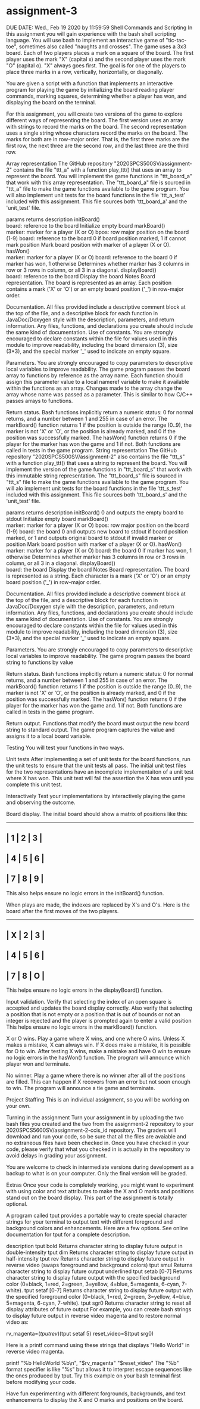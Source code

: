 # assignment-3
DUE DATE: Wed., Feb 19 2020 by 11:59:59
Shell Commands and Scripting
In this assignment you will gain experience with the bash shell scripting language. You will use bash to implement an interactive game of "tic-tac-toe", sometimes also called "naughts and crosses". The game uses a 3x3 board. Each of two players places a mark on a square of the board. The first player uses the mark "X" (capital x) and the second player uses the mark "O" (capital o). "X" always goes first. The goal is for one of the players to place three marks in a row, vertically, horizontally, or diagonally.

You are given a script with a function that implements an interactive program for playing the game by initializing the board reading player commands, marking squares, determining whether a player has won, and displaying the board on the terminal.

For this assignment, you will create two versions of the game to explore different ways of representing the board. The first version uses an array with strings to record the marks on the board. The second representation uses a single string whose characters record the marks on the board. The marks for both are in row-major order. That is, the first three marks are the first row, the next three are the second row, and the last three are the third row.

Array representation
The GitHub repository "2020SPCS500SV/assignment-2" contains the file "ttt_a" with a function play_ttt() that uses an array to represent the board. You will implement the game functions in "ttt_board_a" that work with this array representation. The "ttt_board_a" file is sourced in "ttt_a" file to make the game functions available to the game program. You will also implement unit tests for the board functions in the file 'ttt_a_test' included with this assignment. This file sources both 'ttt_board_a' and the 'unit_test' file.

params    returns    description
initBoard()    
board: reference to the board
Initialize empty board
markBoard()    
marker: marker for a player (X or O)
bpos: row major position on the board (1-9)
board: reference to the board
0 if board position marked, 1 if cannot mark position    Mark board position with marker of a player (X or O).
hasWon()    
marker: marker for a player (X or O)
board: reference to the board
0 if marker has won, 1 otherwise    Determines whether marker has 3 columns in row or 3 rows in column, or all 3 in a diagonal.
displayBoard()    
board: reference to the board
Display the board
Notes
Board representation. The board is represented as an array. Each position contains a mark ('X' or 'O') or an empty board position ('_') in row-major order.

Documentation. All files provided include a descriptive comment block at the top of the file, and a descriptive block for each function in JavaDoc/Doxygen style with the description, parameters, and return information. Any files, functions, and declarations you create should include the same kind of documentation.
Use of constants. You are strongly encouraged to declare constants within the file for values used in this module to improve readability, including the board dimension (3), size (3*3), and the special marker '_' used to indicate an empty square.

Parameters. You are strongly encouraged to copy parameters to descriptive local variables to improve readability. The game program passes the board array to functions by reference as the array name. Each function should assign this parameter value to a local nameref variable to make it available within the functions as an array. Changes made to the array change the array whose name was passed as a parameter. This is similar to how C/C++ passes arrays to functions.

Return status. Bash functions implicitly return a numeric status: 0 for normal returns, and a number between 1 and 255 in case of an error. The markBoard() function returns 1 if the position is outside the range (0..9), the marker is not 'X' or 'O', or the position is already marked, and 0 if the position was successfully marked. The hasWon() function returns 0 if the player for the marker has won the game and 1 if not. Both functions are called in tests in the game program.
String representation
The GitHub repository "2020SPCS500SV/assignment-2" also contains the file "ttt_s" with a function play_ttt() that uses a string to represent the board. You will implement the version of the game functions in "ttt_board_s" that work with this immutable string representation. The "ttt_board_s" file is sourced in "ttt_s" file to make the game functions available to the game program. You will alo implement unit tests for the board functions in the file 'ttt_s_test' included with this assignment. This file sources both 'ttt_board_s' and the 'unit_test' file.

params    returns    description
initBoard()        0 and outputs the empty board to stdout    Initialize empty board
markBoard()    
marker: marker for a player (X or O)
bpos: row major position on the board (1-9)
board: the board
0 and outputs new board to stdout if board position marked, or 1 and outputs original board to stdout if invalid marker or position    Mark board position with marker of a player (X or O).
hasWon()    
marker: marker for a player (X or O)
board: the board
0 if marker has won, 1 otherwise    Determines whether marker has 3 columns in row or 3 rows in column, or all 3 in a diagonal.
displayBoard()    
board: the board
Display the board
Notes
Board representation. The board is represented as a string. Each character is a mark ('X' or 'O') or an empty board position ('_') in row-major order.

Documentation. All files provided include a descriptive comment block at the top of the file, and a descriptive block for each function in JavaDoc/Doxygen style with the description, parameters, and return information. Any files, functions, and declarations you create should include the same kind of documentation.
Use of constants. You are strongly encouraged to declare constants within the file for values used in this module to improve readability, including the board dimension (3), size (3*3), and the special marker '_' used to indicate an empty square.

Parameters. You are strongly encouraged to copy parameters to descriptive local variables to improve readability. The game program passes the board string to functions by value

Return status. Bash functions implicitly return a numeric status: 0 for normal returns, and a number between 1 and 255 in case of an error. The markBoard() function returns 1 if the position is outside the range (0..9), the marker is not 'X' or 'O', or the position is already marked, and 0 if the position was successfully marked. The hasWon() function returns 0 if the player for the marker has won the game and. 1 if not. Both functions are called in tests in the game program.

Return output. Functions that modify the board must output the new board string to standard output. The game program captures the value and assigns it to a local board variable.

Testing
You will test your functions in two ways.

Unit tests
After implementing a set of unit tests for the board functions, run the unit tests to ensure that the unit tests all pass. The initial unit test files for the two representations have an incomplete implementaiton of a unit test where X has won. This unit test will fail the assertion the X has won until you complete this unit test.

Interactively
Test your implementations by interactively playing the game and observing the outcome.

Board display. The initial board should show a matrix of positions like this:

-------------
| 1 | 2 | 3 |
-------------
| 4 | 5 | 6 |
-------------
| 7 | 8 | 9 |
-------------                

This also helps ensure no logic errors in the initBoard() function.

When plays are made, the indexes are replaced by X's and O's. Here is the board after the first moves of the two players.

-------------
| X | 2 | 3 |
-------------
| 4 | 5 | 6 |
-------------
| 7 | 8 | O |
-------------                

This helps ensure no logic errors in the displayBoard() function.

Input validation. Verify that selecting the index of an open square is accepted and updates the board display correctly. Also verify that selecting a position that is not empty or a position that is out of bounds or not an integer is rejected and the player is prompted again to enter a valid position This helps ensure no logic errors in the markBoard() function.

X or O wins. Play a game where X wins, and one where O wins. Unless X makes a mistake, X can always win. If X does make a mistake, it is possible for O to win. After testing X wins, make a mistake and have O win to ensure no logic errors in the hasWon() function. The program will announce which player won and terminate.

No winner. Play a game where there is no winner after all of the positions are filled. This can happen if X recovers from an error but not soon enough to win. The program will announce a tie game and terminate.

Project Staffing
This is an individual assignment, so you will be working on your own.

Turning in the assignment
Turn your assignment in by uploading the two bash files you created and the two from the assignment-2 repository to your 2020SPCS5600SV/assignment-2-ccis_id repository. The graders will download and run your code, so be sure that all the files are avaiable and no extraneous files have been checked in. Once you have checked in your code, please verify that what you checked in is actually in the repository to avoid delays in grading your assignment.

You are welcome to check in intermediate versions during development as a backup to what is on your computer. Only the final version will be graded.

Extras
Once your code is completely working, you might want to experiment with using color and text attributes to make the X and O marks and positions stand out on the board display. This part of the assignment is totally optional.

A program called tput provides a portable way to create special character strings for your terminal to output text with different foreground and background colors and enhancements. Here are a few options. See online documentation for tput for a complete description.

description
tput bold    Returns character string to display future output in double-intensity
tput dim    Returns character string to display future output in half-intensity
tput rev    Returns character string to display future output in reverse video (swaps foreground and background colors)
tput smul    Returns character string to display future output underlined
tput setab [0-7]    Returns character string to display future output with the specified background color (0=black, 1=red, 2=green, 3=yellow, 4=blue, 5=magenta, 6-cyan, 7-white).
tput setaf [0-7]    Returns character string to display future output with the specified foreground color (0=black, 1=red, 2=green, 3=yellow, 4=blue, 5=magenta, 6-cyan, 7-white).
tput sgr0    Returns character string to reset all display attributes of future output
For example, you can create bash strings to display future output in reverse video magenta and to restore normal video as:

rv_magenta=$(tput rev)$(tput setaf 5)
reset_video=$(tput srg0)

Here is a printf command using these strings that displays "Hello World" in reverse video magenta.

printf "%b HelloWorld %b\n", "$rv_magenta" "$reset_video"
The "%b" format specifier is like "%s" but allows it to interpret escape sequences like the ones produced by tput. Try this example on your bash terminal first before modifying your code.

Have fun experimenting with different forgrounds, backgrounds, and text enhancements to display the X and O marks and positions on the board.
